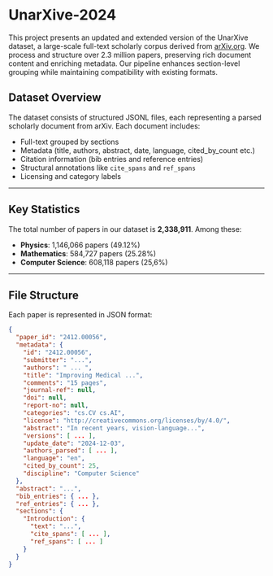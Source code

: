 # UnarXive-2024
This project presents an updated and extended version of the UnarXive dataset, a large-scale full-text scholarly corpus derived from [arXiv.org](https://arxiv.org). We process and structure over 2.3 million papers, preserving rich document content and enriching metadata. Our pipeline enhances section-level grouping while maintaining compatibility with existing formats.

## Dataset Overview

The dataset consists of structured JSONL files, each representing a parsed scholarly document from arXiv. Each document includes:

- Full-text grouped by sections
- Metadata (title, authors, abstract, date, language, cited_by_count etc.)
- Citation information (bib entries and reference entries)
- Structural annotations like `cite_spans` and `ref_spans`
- Licensing and category labels
---

## Key Statistics

The total number of papers in our dataset is **2,338,911**.
Among these:
- **Physics**: 1,146,066 papers (49.12%)
- **Mathematics**: 584,727 papers (25.28%)
- **Computer Science**: 608,118 papers (25,6%)
---

## File Structure

Each paper is represented in JSON format:

```json
{
  "paper_id": "2412.00056",
  "metadata": {
    "id": "2412.00056",
    "submitter": "...",
    "authors": " ... ",
    "title": "Improving Medical ...",
    "comments": "15 pages",
    "journal-ref": null,
    "doi": null,
    "report-no": null,
    "categories": "cs.CV cs.AI",
    "license": "http://creativecommons.org/licenses/by/4.0/",
    "abstract": "In recent years, vision-language...",
    "versions": [ ... ],
    "update_date": "2024-12-03",
    "authors_parsed": [ ... ],
    "language": "en",
    "cited_by_count": 25,
    "discipline": "Computer Science"
  },
  "abstract": "...",
  "bib_entries": { ... },
  "ref_entries": { ... },
  "sections": {
    "Introduction": {
      "text": "...",
      "cite_spans": [ ... ],
      "ref_spans": [ ... ]
    }
  }
}

